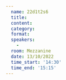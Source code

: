 ```yaml
---
  name: 22d1t2s6
  title: 
  content:
  category: 
  format: 
  speakers: 
    - 
  room: Mezzanine
  date: 13/10/2022
  time_start: '14:30'
  time_end: '15:15'
---
```


